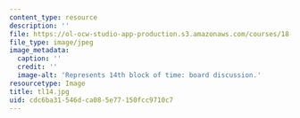 ```yaml
---
content_type: resource
description: ''
file: https://ol-ocw-studio-app-production.s3.amazonaws.com/courses/18-05-introduction-to-probability-and-statistics-spring-2014/cdc6ba31546dca085e77150fcc9710c7_tl14.jpg
file_type: image/jpeg
image_metadata:
  caption: ''
  credit: ''
  image-alt: 'Represents 14th block of time: board discussion.'
resourcetype: Image
title: tl14.jpg
uid: cdc6ba31-546d-ca08-5e77-150fcc9710c7
---
```

